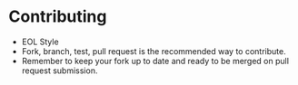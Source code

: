 # Contributing

- EOL Style
- Fork, branch, test, pull request is the recommended way to contribute.
- Remember to keep your fork up to date and ready to be merged on pull request submission.
